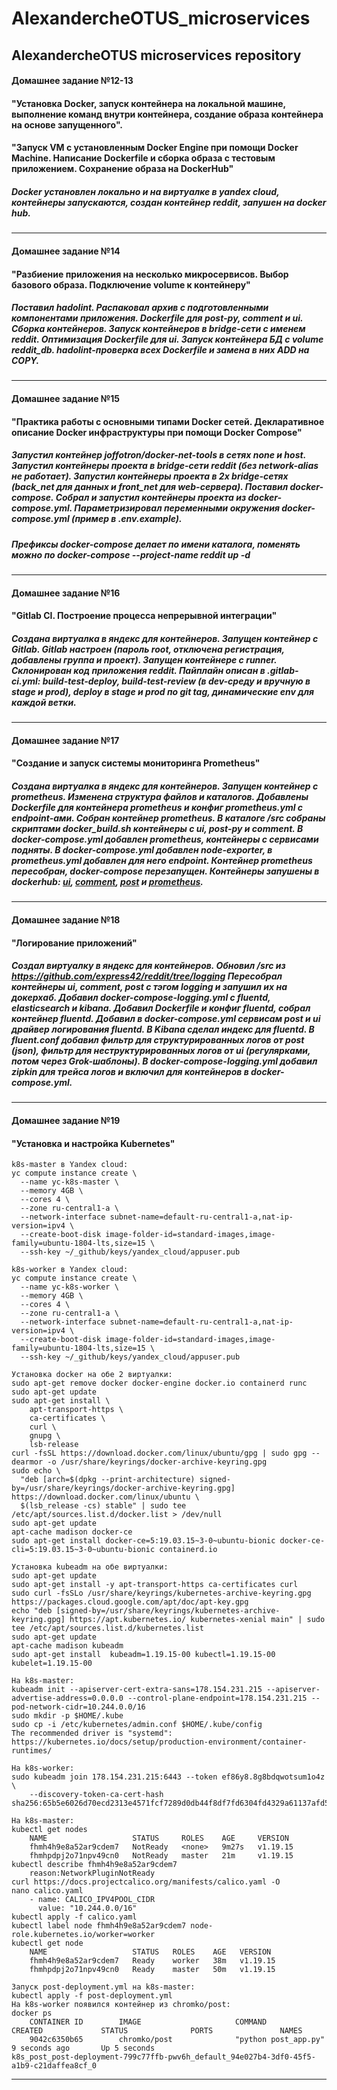 # AlexandercheOTUS_microservices
AlexandercheOTUS microservices repository
-----------------------------------------------------------------------------------------------------------------------------------------------------------
#### Домашнее задание №12-13
#### "Установка Docker, запуск контейнера на локальной машине, выполнение команд внутри контейнера, создание образа контейнера на основе запущенного". 
#### "Запуск VM с установленным Docker Engine при помощи Docker Machine. Написание Dockerfile и сборка образа с тестовым приложением. Сохранение образа на DockerHub"
##### Docker установлен локально и на виртуалке в yandex cloud, контейнеры запускаются, создан контейнер reddit, запушен на docker hub.
-----------------------------------------------------------------------------------------------------------------------------------------------------------
#### Домашнее задание №14 
#### "Разбиение приложения на несколько микросервисов. Выбор базового образа. Подключение volume к контейнеру" 
##### Поставил hadolint. Распаковал архив с подготовленными компонентами приложения. Dockerfile для post-py, comment и ui. Сборка контейнеров. Запуск контейнеров в bridge-сети с именем reddit. Оптимизация Dockerfile для ui. Запуск контейнера БД с volume reddit_db. hadolint-проверка всех Dockerfile и замена в них ADD на COPY.
-----------------------------------------------------------------------------------------------------------------------------------------------------------
#### Домашнее задание №15
#### "Практика работы с основными типами Docker сетей. Декларативное описание Docker инфраструктуры при помощи Docker Compose"
##### Запустил контейнер joffotron/docker-net-tools в сетях none и host. Запустил контейнеры проекта в bridge-сети reddit (без network-alias не работает). Запустил контейнеры проекта в 2х bridge-сетях (back_net для данных и front_net для web-сервера). Поставил docker-compose. Собрал и запустил контейнеры проекта из docker-compose.yml. Параметризировал переменными окружения docker-compose.yml (пример в .env.example).
##### Префиксы docker-compose делает по имени каталога, поменять можно по docker-compose --project-name reddit up -d
-----------------------------------------------------------------------------------------------------------------------------------------------------------
#### Домашнее задание №16
#### "Gitlab CI. Построение процесса непрерывной интеграции"
##### Создана виртуалка в яндекс для контейнеров. Запущен контейнер с Gitlab. Gitlab настроен (пароль root, отключена регистрация, добавлены группа и проект). Запущен контейнере с runner. Склонирован код приложения reddit. Пайплайн описан в .gitlab-ci.yml: build-test-deploy, build-test-review (в dev-среду и вручную в stage и prod), deploy в stage и prod по git tag, динамические env для каждой ветки.
-----------------------------------------------------------------------------------------------------------------------------------------------------------
#### Домашнее задание №17
#### "Создание и запуск системы мониторинга Prometheus"
##### Создана виртуалка в яндекс для контейнеров. Запущен контейнер с prometheus. Изменена структура файлов и каталогов. Добавлены Dockerfile для контейнера prometheus и конфиг prometheus.yml с endpoint-ами. Собран контейнер prometheus. В каталоге /src собраны скриптами docker_build.sh контейнеры с ui, post-py и comment. В docker-compose.yml добавлен prometheus, контейнеры с сервисами подняты. В docker-compose.yml добавлен node-exporter, в prometheus.yml добавлен для него endpoint. Контейнер prometheus пересобран, docker-compose перезапущен. Контейнеры запушены в dockerhub: [ui](https://hub.docker.com/repository/docker/paradoxalien/ui), [comment](https://hub.docker.com/repository/docker/paradoxalien/comment), [post](https://hub.docker.com/repository/docker/paradoxalien/post) и [prometheus](https://hub.docker.com/repository/docker/paradoxalien/prometheus).
-----------------------------------------------------------------------------------------------------------------------------------------------------------
#### Домашнее задание №18
#### "Логирование приложений"
##### Создал виртуалку в яндекс для контейнеров. Обновил /src из https://github.com/express42/reddit/tree/logging Пересобрал контейнеры ui, comment, post с тэгом logging и запушил их на докерхаб. Добавил docker-compose-logging.yml с fluentd, elasticsearch и kibana. Добавил Dockerfile и конфиг fluentd, собрал контейнер fluentd. Добавил в docker-compose.yml сервисам post и ui драйвер логирования fluentd. В Kibana сделал индекс для fluentd. В fluent.conf добавил фильтр для структурированных логов от post (json), фильтр для неструктурированных логов от ui (регулярками, потом через Grok-шаблоны). В docker-compose-logging.yml добавил zipkin для трейса логов и включил для контейнеров в docker-compose.yml.
-----------------------------------------------------------------------------------------------------------------------------------------------------------
#### Домашнее задание №19
#### "Установка и настройка Kubernetes"
```
k8s-master в Yandex cloud:
yc compute instance create \
  --name yc-k8s-master \
  --memory 4GB \
  --cores 4 \
  --zone ru-central1-a \
  --network-interface subnet-name=default-ru-central1-a,nat-ip-version=ipv4 \
  --create-boot-disk image-folder-id=standard-images,image-family=ubuntu-1804-lts,size=15 \
  --ssh-key ~/_github/keys/yandex_cloud/appuser.pub

k8s-worker в Yandex cloud:
yc compute instance create \
  --name yc-k8s-worker \
  --memory 4GB \
  --cores 4 \
  --zone ru-central1-a \
  --network-interface subnet-name=default-ru-central1-a,nat-ip-version=ipv4 \
  --create-boot-disk image-folder-id=standard-images,image-family=ubuntu-1804-lts,size=15 \
  --ssh-key ~/_github/keys/yandex_cloud/appuser.pub

Установка docker на обе 2 виртуалки:
sudo apt-get remove docker docker-engine docker.io containerd runc
sudo apt-get update
sudo apt-get install \
    apt-transport-https \
    ca-certificates \
    curl \
    gnupg \
    lsb-release
curl -fsSL https://download.docker.com/linux/ubuntu/gpg | sudo gpg --dearmor -o /usr/share/keyrings/docker-archive-keyring.gpg
sudo echo \
  "deb [arch=$(dpkg --print-architecture) signed-by=/usr/share/keyrings/docker-archive-keyring.gpg] https://download.docker.com/linux/ubuntu \
  $(lsb_release -cs) stable" | sudo tee /etc/apt/sources.list.d/docker.list > /dev/null
sudo apt-get update
apt-cache madison docker-ce
sudo apt-get install docker-ce=5:19.03.15~3-0~ubuntu-bionic docker-ce-cli=5:19.03.15~3-0~ubuntu-bionic containerd.io

Установка kubeadm на обе виртуалки:
sudo apt-get update
sudo apt-get install -y apt-transport-https ca-certificates curl
sudo curl -fsSLo /usr/share/keyrings/kubernetes-archive-keyring.gpg https://packages.cloud.google.com/apt/doc/apt-key.gpg
echo "deb [signed-by=/usr/share/keyrings/kubernetes-archive-keyring.gpg] https://apt.kubernetes.io/ kubernetes-xenial main" | sudo tee /etc/apt/sources.list.d/kubernetes.list
sudo apt-get update
apt-cache madison kubeadm
sudo apt-get install  kubeadm=1.19.15-00 kubectl=1.19.15-00 kubelet=1.19.15-00

На k8s-master:
kubeadm init --apiserver-cert-extra-sans=178.154.231.215 --apiserver-advertise-address=0.0.0.0 --control-plane-endpoint=178.154.231.215 --pod-network-cidr=10.244.0.0/16
sudo mkdir -p $HOME/.kube
sudo cp -i /etc/kubernetes/admin.conf $HOME/.kube/config
The recommended driver is "systemd": https://kubernetes.io/docs/setup/production-environment/container-runtimes/

На k8s-worker:
sudo kubeadm join 178.154.231.215:6443 --token ef86y8.8g8bdqwotsum1o4z \
    --discovery-token-ca-cert-hash sha256:65b5e6026d70ecd2313e4571fcf7289d0db44f8df7fd6304fd4329a61137afd5

На k8s-master:
kubectl get nodes
    NAME                   STATUS     ROLES    AGE     VERSION
    fhmh4h9e8a52ar9cdem7   NotReady   <none>   9m27s   v1.19.15
    fhmhpdpj2o71npv49cn0   NotReady   master   21m     v1.19.15
kubectl describe fhmh4h9e8a52ar9cdem7
    reason:NetworkPluginNotReady
curl https://docs.projectcalico.org/manifests/calico.yaml -O
nano calico.yaml
    - name: CALICO_IPV4POOL_CIDR
      value: "10.244.0.0/16"
kubectl apply -f calico.yaml
kubectl label node fhmh4h9e8a52ar9cdem7 node-role.kubernetes.io/worker=worker
kubectl get node
    NAME                   STATUS   ROLES    AGE   VERSION
    fhmh4h9e8a52ar9cdem7   Ready    worker   38m   v1.19.15
    fhmhpdpj2o71npv49cn0   Ready    master   50m   v1.19.15

Запуск post-deployment.yml на k8s-master:
kubectl apply -f post-deployment.yml
На k8s-worker появился контейнер из chromko/post:
docker ps
    CONTAINER ID        IMAGE                     COMMAND                  CREATED             STATUS              PORTS               NAMES
    9042c6350b65        chromko/post              "python post_app.py"     9 seconds ago       Up 5 seconds                            k8s_post_post-deployment-799c77ffb-pwv6h_default_94e027b4-3df0-45f5-a1b9-c21daffea8cf_0
```
-----------------------------------------------------------------------------------------------------------------------------------------------------------
